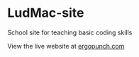 # LudMac-site
School site for teaching basic coding skills

View the live website at [ergopunch.com](http://ergopunch.com)
